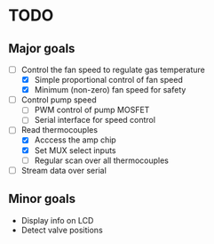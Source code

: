 # TODO
## Major goals
- [ ] Control the fan speed to regulate gas temperature
    - [x] Simple proportional control of fan speed
    - [x] Minimum (non-zero) fan speed for safety
- [ ] Control pump speed
    - [ ] PWM control of pump MOSFET
    - [ ] Serial interface for speed control
- [ ] Read thermocouples
    - [x] Acccess the amp chip
    - [x] Set MUX select inputs
    - [ ] Regular scan over all thermocouples
- [ ] Stream data over serial

## Minor goals
- Display info on LCD
- Detect valve positions

